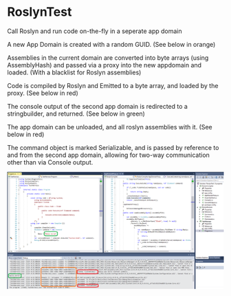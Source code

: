# RoslynTest
Call Roslyn and run code on-the-fly in a seperate app domain

A new App Domain is created with a random GUID. (See below in orange)

Assemblies in the current domain are converted into byte arrays (using AssemblyHash) and passed via a proxy into the new appdomain and loaded. (With a blacklist for Roslyn assemblies)

Code is compiled by Roslyn and Emitted to a byte array, and loaded by the proxy. (See below in red)

The console output of the second app domain is redirected to a stringbuilder, and returned. (See below in green)

The app domain can be unloaded, and all roslyn assemblies with it. (See below in red)

The command object is marked Serializable, and is passed by reference to and from the second app domain, allowing for two-way communication other than via Console output.

![alt text](https://raw.githubusercontent.com/Sodoshi/RoslynTest/master/RoslynTest.png)

